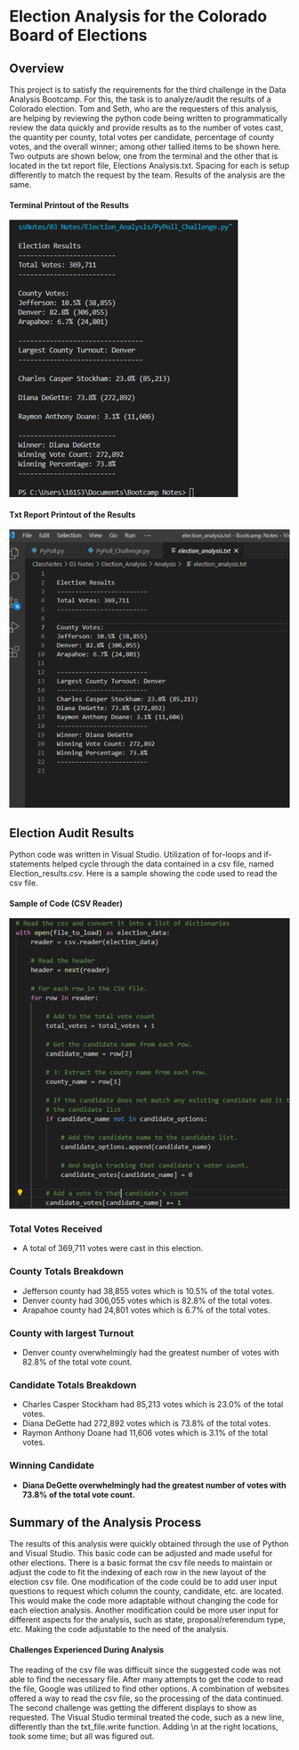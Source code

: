 # Election Analysis for the Colorado Board of Elections

## Overview
   This project is to satisfy the requirements for the third challenge in the Data Analysis Bootcamp. For this, the task is to analyze/audit the results of a Colorado election. Tom and Seth, who are the requesters of this analysis, are helping by reviewing the python code being written to programmatically review the data quickly and provide results as to the number of votes cast, the quantity per county, total votes per candidate, percentage of county votes, and the overall winner; among other tallied items to be shown here.
   Two outputs are shown below, one from the terminal and the other that is located in the txt report file, Elections Analysis.txt. Spacing for each is setup differently to match the request by the team. Results of the analysis are the same.

#### Terminal Printout of the Results
![Terminal Printout](https://github.com/summerstime/Election_Analysis/blob/main/Resources/Screenshot_Terminal_Output.png) 

#### Txt Report Printout of the Results
![Report Txt File](https://github.com/summerstime/Election_Analysis/blob/main/Resources/Screenshot_Txt_Output_File.png) 

## Election Audit Results
   Python code was written in Visual Studio. Utilization of for-loops and if-statements helped cycle through the data contained in a csv file, named Election_results.csv. Here is a sample showing the code used to read the csv file.
   
#### Sample of Code (CSV Reader)
![Sample of Code](https://github.com/summerstime/Election_Analysis/blob/main/Resources/Screenshot_of_CSV_Reader.png)

### Total Votes Received
   * A total of 369,711 votes were cast in this election.
### County Totals Breakdown
   * Jefferson county had 38,855 votes which is 10.5% of the total votes.
   * Denver county had 306,055 votes which is 82.8% of the total votes.
   * Arapahoe county had 24,801 votes which is 6.7% of the total votes.
### County with largest Turnout
   * Denver county overwhelmingly had the greatest number of votes with 82.8% of the total vote count.
### Candidate Totals Breakdown
   * Charles Casper Stockham had 85,213 votes which is 23.0% of the total votes.
   * Diana DeGette had 272,892 votes which is 73.8% of the total votes.
   * Raymon Anthony Doane had 11,606 votes which is 3.1% of the total votes.
### **Winning Candidate**
   * **Diana DeGette overwhelmingly had the greatest number of votes with 73.8% of the total vote count.**

## Summary of the Analysis Process
The results of this analysis were quickly obtained through the use of Python and Visual Studio. This basic code can be adjusted and made useful for other elections. There is a basic format the csv file needs to maintain or adjust the code to fit the indexing of each row in the new layout of the election csv file. One modification of the code could be to add user input questions to request which column the county, candidate, etc. are located. This would make the code more adaptable without changing the code for each election analysis. Another modification could be more user input for different aspects for the analysis, such as state, proposal/referendum type, etc. Making the code adjustable to the need of the analysis.

#### Challenges Experienced During Analysis
The reading of the csv file was difficult since the suggested code was not able to find the necessary file. After many attempts to get the code to read the file, Google was utilized to find other options. A combination of websites offered a way to read the csv file, so the processing of the data continued. 
The second challenge was getting the different displays to show as requested. The Visual Studio terminal treated the code, such as a new line, differently than the txt_file.write function. Adding \n at the right locations, took some time; but all was figured out.  
